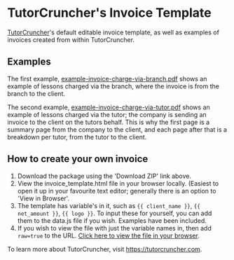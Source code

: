 # TutorCruncher's Invoice Template

[TutorCruncher](https://tutorcruncher.com)'s default editable invoice template, as well as examples of invoices created from within TutorCruncher.

## Examples

The first example, [example-invoice-charge-via-branch.pdf](https://github.com/tutorcruncher/TutorCruncher-invoice-template/blob/master/example-invoice-charge-via-branch.pdf)
shows an example of lessons charged via the branch, where the invoice is from the branch to the client.

The second example, [example-invoice-charge-via-tutor.pdf](https://github.com/tutorcruncher/TutorCruncher-invoice-template/blob/master/example-invoice-charge-via-tutor.pdf)
shows an example of lessons charged via the tutor; the company is sending an invoice to the client on the tutors behalf. This is why the first page is a summary page
from the company to the client, and each page after that is a breakdown per tutor, from the tutor to the client.

## How to create your own invoice

1. Download the package using the 'Download ZIP' link above.
2. View the invoice_template.html file in your browser locally. (Easiest to open it up in your favourite text editor; generally there is an option to 'View in Browser'.
3. The template has variable's in it, such as `{{ client_name }}`, `{{ net_amount }}`, `{{ logo }}`. To input these for yourself, you can add them to the data.js file 
if you wish. Examples have been included.
4. If you wish to view the file with just the variable names in, then add `raw=true` to the URL.
[Click here to view the file in your browser](http://tutorcruncher.github.io/TutorCruncher-invoice-template/invoice_template.html?raw=true).

To learn more about TutorCruncher, visit https://tutorcruncher.com.